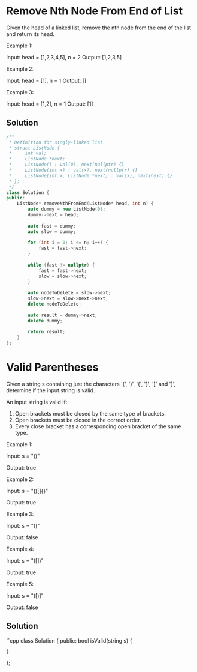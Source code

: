 # Remove Nth Node From End of List

Given the head of a linked list, remove the nth node from the end of the list and return its head.

Example 1:

Input: head = [1,2,3,4,5], n = 2
Output: [1,2,3,5]

Example 2:

Input: head = [1], n = 1
Output: []

Example 3:

Input: head = [1,2], n = 1
Output: [1]

## Solution

```cpp
/**
 * Definition for singly-linked list.
 * struct ListNode {
 *     int val;
 *     ListNode *next;
 *     ListNode() : val(0), next(nullptr) {}
 *     ListNode(int x) : val(x), next(nullptr) {}
 *     ListNode(int x, ListNode *next) : val(x), next(next) {}
 * };
 */
class Solution {
public:
    ListNode* removeNthFromEnd(ListNode* head, int n) {
        auto dummy = new ListNode(0);
        dummy->next = head;
        
        auto fast = dummy;
        auto slow = dummy;
        
        for (int i = 0; i <= n; i++) {
            fast = fast->next;
        }
        
        while (fast != nullptr) {
            fast = fast->next;
            slow = slow->next;
        }
        
        auto nodeToDelete = slow->next;
        slow->next = slow->next->next;
        delete nodeToDelete;
        
        auto result = dummy->next;
        delete dummy;
        
        return result;
    }
};
```

# Valid Parentheses

Given a string s containing just the characters '(', ')', '{', '}', '[' and ']', determine if the input string is valid.

An input string is valid if:

1. Open brackets must be closed by the same type of brackets.
2. Open brackets must be closed in the correct order.
3. Every close bracket has a corresponding open bracket of the same type.

 

Example 1:

Input: s = "()"

Output: true

Example 2:

Input: s = "()[]{}"

Output: true

Example 3:

Input: s = "(]"

Output: false

Example 4:

Input: s = "([])"

Output: true

Example 5:

Input: s = "([)]"

Output: false

## Solution

``cpp
class Solution {
public:
    bool isValid(string s) {
        
    }
};
```
